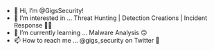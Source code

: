 - 👋 Hi, I’m @GigsSecurity!
- 👀 I’m interested in ... Threat Hunting | Detection Creations | Incident Response 💃🏼
- 🌱 I’m currently learning ... Malware Analysis 🙃
- 📫 How to reach me ... @gigs_security on Twitter 👻

<!---
GigsSecurity/GigsSecurity is a ✨ special ✨ repository because its `README.md` (this file) appears on your GitHub profile.
You can click the Preview link to take a look at your changes.
--->

